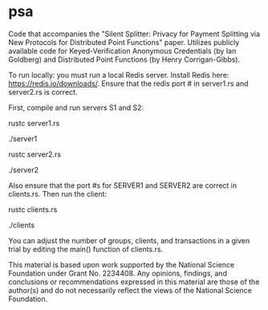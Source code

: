 # psa 

Code that accompanies the "Silent Splitter: Privacy for Payment Splitting via
New Protocols for Distributed Point Functions" paper. Utilizes publicly available code for Keyed-Verification Anonymous Credentials (by Ian Goldberg) and Distributed Point Functions (by Henry Corrigan-Gibbs). 

To run locally: you must run a local Redis server. Install Redis here: https://redis.io/downloads/. Ensure that the redis port # in server1.rs and server2.rs is correct. 

First, compile and run servers S1 and S2: 

rustc server1.rs

./server1

rustc server2.rs

./server2

Also ensure that the port #s for SERVER1 and SERVER2 are correct in clients.rs. Then run the client:

rustc clients.rs

./clients

You can adjust the number of groups, clients, and transactions in a given trial by editing the main() function of clients.rs. 

This material is based upon work supported by the National Science Foundation under Grant No. 2234408. Any opinions, findings, and conclusions or recommendations expressed in this material are those of the author(s) and do not necessarily reflect the views of the National Science Foundation.
